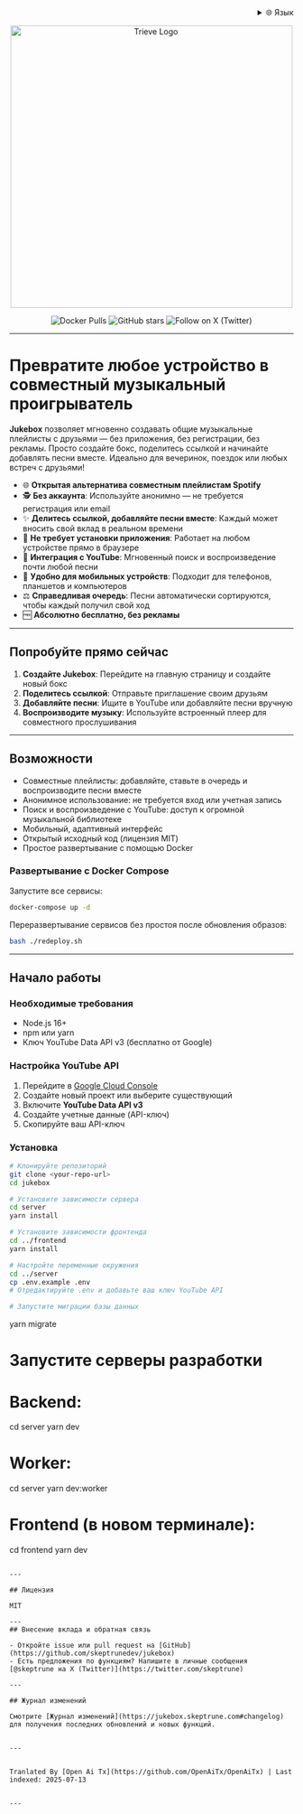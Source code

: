 <div align="right">
  <details>
    <summary >🌐 Язык</summary>
    <div>
      <div align="right">
        <p><a href="https://openaitx.github.io/view.html?user=skeptrunedev&project=jukebox&lang=en">English</a></p>
        <p><a href="https://openaitx.github.io/view.html?user=skeptrunedev&project=jukebox&lang=zh-CN">简体中文</a></p>
        <p><a href="https://openaitx.github.io/view.html?user=skeptrunedev&project=jukebox&lang=zh-TW">繁體中文</a></p>
        <p><a href="https://openaitx.github.io/view.html?user=skeptrunedev&project=jukebox&lang=ja">日本語</a></p>
        <p><a href="https://openaitx.github.io/view.html?user=skeptrunedev&project=jukebox&lang=ko">한국어</a></p>
        <p><a href="https://openaitx.github.io/view.html?user=skeptrunedev&project=jukebox&lang=hi">हिन्दी</a></p>
        <p><a href="https://openaitx.github.io/view.html?user=skeptrunedev&project=jukebox&lang=th">ไทย</a></p>
        <p><a href="https://openaitx.github.io/view.html?user=skeptrunedev&project=jukebox&lang=fr">Français</a></p>
        <p><a href="https://openaitx.github.io/view.html?user=skeptrunedev&project=jukebox&lang=de">Deutsch</a></p>
        <p><a href="https://openaitx.github.io/view.html?user=skeptrunedev&project=jukebox&lang=es">Español</a></p>
        <p><a href="https://openaitx.github.io/view.html?user=skeptrunedev&project=jukebox&lang=it">Itapano</a></p>
        <p><a href="https://openaitx.github.io/view.html?user=skeptrunedev&project=jukebox&lang=ru">Русский</a></p>
        <p><a href="https://openaitx.github.io/view.html?user=skeptrunedev&project=jukebox&lang=pt">Português</a></p>
        <p><a href="https://openaitx.github.io/view.html?user=skeptrunedev&project=jukebox&lang=nl">Nederlands</a></p>
        <p><a href="https://openaitx.github.io/view.html?user=skeptrunedev&project=jukebox&lang=pl">Polski</a></p>
        <p><a href="https://openaitx.github.io/view.html?user=skeptrunedev&project=jukebox&lang=ar">العربية</a></p>
        <p><a href="https://openaitx.github.io/view.html?user=skeptrunedev&project=jukebox&lang=fa">فارسی</a></p>
        <p><a href="https://openaitx.github.io/view.html?user=skeptrunedev&project=jukebox&lang=tr">Türkçe</a></p>
        <p><a href="https://openaitx.github.io/view.html?user=skeptrunedev&project=jukebox&lang=vi">Tiếng Việt</a></p>
        <p><a href="https://openaitx.github.io/view.html?user=skeptrunedev&project=jukebox&lang=id">Bahasa Indonesia</a></p>
      </div>
    </div>
  </details>
</div>

<p align="center">
  <a href="https://www.jukeboxhq.com">
    <img height="500" src="https://raw.githubusercontent.com/skeptrunedev/jukebox/main/frontend/public/opengraph-image.jpg" alt="Trieve Logo">
  </a>
</p>

<p align="center">
  <a href="https://hub.docker.com/r/skeptrune/jukebox-server" style="text-decoration: none;">
    <img src="https://img.shields.io/docker/pulls/skeptrune/jukebox-server?style=flat-square" alt="Docker Pulls" />
  </a>
  <a href="https://github.com/skeptrunedev/jukebox/stargazers" style="text-decoration: none;">
    <img src="https://img.shields.io/github/stars/skeptrunedev/jukebox?style=flat-square" alt="GitHub stars" />
  </a>
  <a href="https://x.com/skeptrune" style="text-decoration: none;">
    <img src="https://img.shields.io/badge/follow%20on-x.com-1da1f2?logo=x&style=flat-square" alt="Follow on X (Twitter)" />
  </a>
</p>

---
# Превратите любое устройство в совместный музыкальный проигрыватель

**Jukebox** позволяет мгновенно создавать общие музыкальные плейлисты с друзьями — без приложения, без регистрации, без рекламы. Просто создайте бокс, поделитесь ссылкой и начинайте добавлять песни вместе. Идеально для вечеринок, поездок или любых встреч с друзьями!

- 🌐 **Открытая альтернатива совместным плейлистам Spotify**
- 🕵️ **Без аккаунта**: Используйте анонимно — не требуется регистрация или email
- ✨ **Делитесь ссылкой, добавляйте песни вместе**: Каждый может вносить свой вклад в реальном времени
- 🚀 **Не требует установки приложения**: Работает на любом устройстве прямо в браузере
- 🎵 **Интеграция с YouTube**: Мгновенный поиск и воспроизведение почти любой песни
- 📱 **Удобно для мобильных устройств**: Подходит для телефонов, планшетов и компьютеров
- ⚖️ **Справедливая очередь**: Песни автоматически сортируются, чтобы каждый получил свой ход
- 🆓 **Абсолютно бесплатно, без рекламы**

---

## Попробуйте прямо сейчас

1. **Создайте Jukebox**: Перейдите на главную страницу и создайте новый бокс
2. **Поделитесь ссылкой**: Отправьте приглашение своим друзьям
3. **Добавляйте песни**: Ищите в YouTube или добавляйте песни вручную
4. **Воспроизводите музыку**: Используйте встроенный плеер для совместного прослушивания

---
## Возможности

- Совместные плейлисты: добавляйте, ставьте в очередь и воспроизводите песни вместе
- Анонимное использование: не требуется вход или учетная запись
- Поиск и воспроизведение с YouTube: доступ к огромной музыкальной библиотеке
- Мобильный, адаптивный интерфейс
- Открытый исходный код (лицензия MIT)
- Простое развертывание с помощью Docker

### Развертывание с Docker Compose

Запустите все сервисы:

```bash
docker-compose up -d
```

Переразвертывание сервисов без простоя после обновления образов:

```bash
bash ./redeploy.sh
```
---

## Начало работы

### Необходимые требования

- Node.js 16+
- npm или yarn
- Ключ YouTube Data API v3 (бесплатно от Google)

### Настройка YouTube API

1. Перейдите в [Google Cloud Console](https://console.cloud.google.com/)
2. Создайте новый проект или выберите существующий
3. Включите **YouTube Data API v3**
4. Создайте учетные данные (API-ключ)
5. Скопируйте ваш API-ключ

### Установка
```bash
# Клонируйте репозиторий
git clone <your-repo-url>
cd jukebox

# Установите зависимости сервера
cd server
yarn install

# Установите зависимости фронтенда
cd ../frontend
yarn install

# Настройте переменные окружения
cd ../server
cp .env.example .env
# Отредактируйте .env и добавьте ваш ключ YouTube API

# Запустите миграции базы данных
```
yarn migrate

# Запустите серверы разработки
# Backend:
cd server
yarn dev
# Worker:
cd server
yarn dev:worker
# Frontend (в новом терминале):
cd frontend
yarn dev
```

---

## Лицензия

MIT

---
## Внесение вклада и обратная связь

- Откройте issue или pull request на [GitHub](https://github.com/skeptrunedev/jukebox)
- Есть предложения по функциям? Напишите в личные сообщения [@skeptrune на X (Twitter)](https://twitter.com/skeptrune)

---

## Журнал изменений

Смотрите [Журнал изменений](https://jukebox.skeptrune.com#changelog) для получения последних обновлений и новых функций.

---

Tranlated By [Open Ai Tx](https://github.com/OpenAiTx/OpenAiTx) | Last indexed: 2025-07-13

---